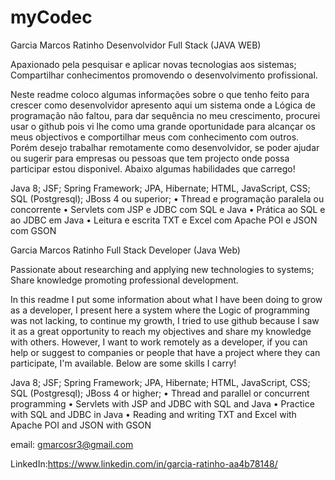 # myCodec
Garcia Marcos Ratinho
Desenvolvidor Full Stack (JAVA WEB)


Apaxionado pela pesquisar e aplicar novas tecnologias aos sistemas;
Compartilhar conhecimentos promovendo o desenvolvimento profissional.

Neste readme coloco algumas informações sobre o que tenho feito para crescer como desenvolvidor
apresento aqui um sistema onde a Lógica de programação não faltou, para dar sequência no meu crescimento,
procurei usar o github pois vi lhe como uma grande oportunidade para alcançar os meus objectivos e comportilhar meus com conhecimento com outros.
Porém desejo trabalhar remotamente como desenvolvidor, se poder ajudar ou sugerir para empresas ou pessoas que tem projecto onde possa participar
estou disponivel. Abaixo algumas habilidades que carrego!

Java 8;
JSF;
Spring Framework;
JPA, Hibernate;
HTML, JavaScript, CSS;
SQL (Postgresql);
JBoss 4 ou superior;
• Thread e programação paralela ou concorrente
• Servlets com JSP e JDBC com SQL e Java
• Prática ao SQL e ao JDBC em Java
• Leitura e escrita TXT e Excel com Apache POI e JSON com GSON


Garcia Marcos Ratinho Full Stack Developer (Java Web)

Passionate about researching and applying new technologies to systems; Share knowledge promoting professional development.

In this readme I put some information about what I have been doing to grow as a developer, I present here a system where the Logic of programming was not lacking, to continue my growth, I tried to use github because I saw it as a great opportunity to reach my objectives and share my knowledge with others. However, I want to work remotely as a developer, if you can help or suggest to companies or people that have a project where they can participate, I'm available. Below are some skills I carry!

Java 8; JSF; Spring Framework; JPA, Hibernate; HTML, JavaScript, CSS; SQL (Postgresql); JBoss 4 or higher; • Thread and parallel or concurrent programming • Servlets with JSP and JDBC with SQL and Java • Practice with SQL and JDBC in Java • Reading and writing TXT and Excel with Apache POI and JSON with GSON

email: gmarcosr3@gmail.com

LinkedIn:https://www.linkedin.com/in/garcia-ratinho-aa4b78148/

